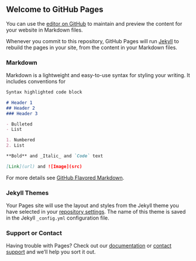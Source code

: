 ## Welcome to GitHub Pages

You can use the [editor on GitHub](https://github.com/MaximBobylev/amoCRM-Integration-test-site/edit/gh-pages/index.md) to maintain and preview the content for your website in Markdown files.

Whenever you commit to this repository, GitHub Pages will run [Jekyll](https://jekyllrb.com/) to rebuild the pages in your site, from the content in your Markdown files.

### Markdown

Markdown is a lightweight and easy-to-use syntax for styling your writing. It includes conventions for

```markdown
Syntax highlighted code block

# Header 1
## Header 2
### Header 3

- Bulleted
- List

1. Numbered
2. List

**Bold** and _Italic_ and `Code` text

[Link](url) and ![Image](src)
```
<script
  class="amocrm_oauth"
  charset="utf-8"
  data-client-id="xxxx"
  data-title="Button"
  data-compact="false"
  data-class-name="className"
  data-color="default"
  data-state="state"
  data-error-callback="functionName"
  data-mode="popup"
  src="https://www.amocrm.ru/auth/button.min.js"
></script>

For more details see [GitHub Flavored Markdown](https://guides.github.com/features/mastering-markdown/).

### Jekyll Themes

Your Pages site will use the layout and styles from the Jekyll theme you have selected in your [repository settings](https://github.com/MaximBobylev/amoCRM-Integration-test-site/settings). The name of this theme is saved in the Jekyll `_config.yml` configuration file.

### Support or Contact

Having trouble with Pages? Check out our [documentation](https://docs.github.com/categories/github-pages-basics/) or [contact support](https://github.com/contact) and we’ll help you sort it out.
